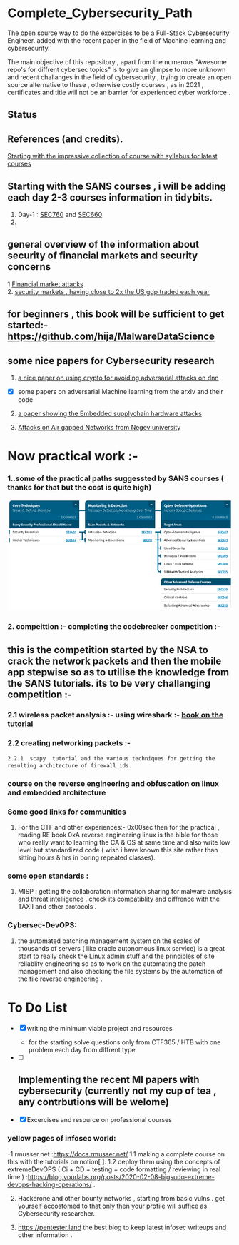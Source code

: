 # Complete_Cybersecurity_Path
The open source way to  do the excercises to be a Full-Stack Cybersecurity Engineer. added with the recent paper in the field of Machine learning and cybersecurity. 

The main objective of this repository , apart from the numerous "Awesome repo's for diffrent cybersec topics" is to give an  glimpse to more unknown and recent challanges in the field of cybersecurity  , trying to create an open source alternative to these , otherwise costly courses , as in 2021 ,  certificates and title will not be an barrier for  experienced cyber workforce .


## Status 








## References (and credits).

[Starting with the impressive collection of course with syllabus for latest courses ](https://www.sans.org/cyber-security-courses/)


## Starting with the  SANS courses , i will be adding each day 2-3 courses information in tidybits. 

1. Day-1 : [SEC760]() and [SEC660]()
2. 





## general overview of the information about  security of financial markets and security concerns 

1 [Financial market attacks](https://www.swift.com/resource/how-cyber-attackers-could-target-worlds-financial-markets)
<br>2. [security markets , having close to 2x the US gdp traded each year ](https://www.issanet.org/e/pdf/2018-10_ISSA_Cyber_Risk_in_Securities_Services.pdf)

## for beginners , this book  will be sufficient to get started:-  https://github.com/hija/MalwareDataScience

## some nice papers for  Cybersecurity research 
1.  [a nice paper on using crypto for avoiding adversarial attacks on  dnn](https://arxiv.org/pdf/1809.01715.pdf)
  - [X]  some papers on adversarial Machine learning from the arxiv and their code 
   
2. [a  paper showing the Embedded supplychain  hardware  attacks ](https://arxiv.org/abs/1812.02770)

3. [Attacks on Air gapped  Networks  from Negev university ](https://i.blackhat.com/us-18/Wed-August-8/us-18-Guri-AirGap.pdf)

# Now practical  work :- 
### 1..some of the practical paths suggessted by SANS courses ( thanks for that  but the cost is quite high)

![alt text](https://raw.githubusercontent.com/GrandGarcon/Complete_Cybersecurity_Path/master/Docs/Screenshot%20from%202019-09-22%2022-49-57.png)


### 2. compeittion :-  completing the codebreaker competition :- 
this is the competition started by the NSA to crack the network packets  and then the mobile app stepwise so as to utilise the knowledge from the SANS tutorials. its to be very challanging competition :- 
  - 

### 2.1 wireless packet analysis :- using wireshark :- [book on the tutorial](http://index-of.es/Varios-2/Practical%20Packet%20Analysis%20Using%20Wireshark%20to%20Solve%20Real%20World%20Problems.pdf)
  
  
  
  ### 2.2 creating networking packets :- 

    2.2.1  scapy  tutorial and the various techniques for getting the resulting architecture of firewall ids.


### course on the reverse engineering and obfuscation on linux and embedded architecture 



### Some good links for communities 
1. For the CTF and other experiences:- 0x00sec
then for the practical , reading RE book 0xA reverse engineering linux is the bible for those who really want to learning the CA & OS at same time and also write low level but standardized code ( wish i have known this site rather than sitting hours & hrs in boring repeated classes).



### some open standards :
1. MISP : getting the collaboration information sharing  for malware analysis and threat intelligence . check its compatiblity and diffrence with the TAXII and other protocols .


###  Cybersec-DevOPS: 
1. the automated patching management system on the scales of thousands of servers ( like oracle autonomous linux service) is a great start to really check the  Linux admin stuff and the principles of site reliablity engineering so as to work on the automating the patch management and also checking the file systems  by the automation of the file reverse engineering . 


# To Do List

- [X] writing the minimum viable project and resources
  - for the starting solve questions only from CTF365 / HTB  with one problem each day from diffrent type.
  
- [ ] Implementing the recent Ml papers with cybersecurity (currently not my cup of tea , any contrbutions will be welome)
  - 


-[X]  Excercises and resource on professional courses 

###   yellow pages  of infosec world:
  -1 rmusser.net :https://docs.rmusser.net/
    1.1  making a complete course on this with the tutorials on notion[ ]. 
    1.2 deploy them using the concepts of extremeDevOPS ( Ci + CD + testing + code formatting / reviewing in real time ) :https://blog.yourlabs.org/posts/2020-02-08-bigsudo-extreme-devops-hacking-operations/ .
    
2. Hackerone and other bounty networks , starting from basic vulns . get yourself accostomed to that only then your profile will suffice as Cybersecurity researcher.

3. https://pentester.land the best blog to keep latest infosec  writeups and  other information .



